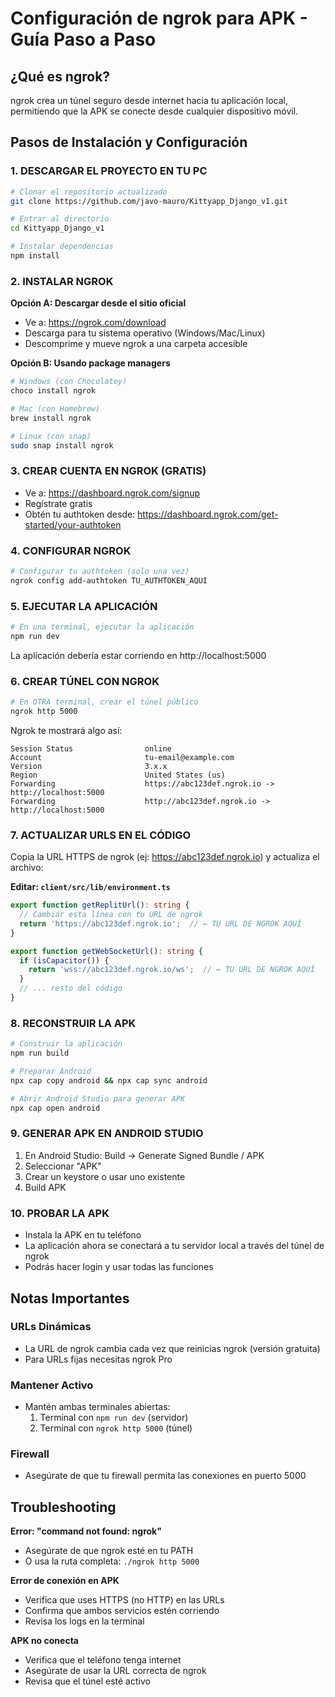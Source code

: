 # Configuración de ngrok para APK - Guía Paso a Paso

## ¿Qué es ngrok?
ngrok crea un túnel seguro desde internet hacia tu aplicación local, permitiendo que la APK se conecte desde cualquier dispositivo móvil.

## Pasos de Instalación y Configuración

### 1. DESCARGAR EL PROYECTO EN TU PC
```bash
# Clonar el repositorio actualizado
git clone https://github.com/javo-mauro/Kittyapp_Django_v1.git

# Entrar al directorio
cd Kittyapp_Django_v1

# Instalar dependencias
npm install
```

### 2. INSTALAR NGROK
**Opción A: Descargar desde el sitio oficial**
- Ve a: https://ngrok.com/download
- Descarga para tu sistema operativo (Windows/Mac/Linux)
- Descomprime y mueve ngrok a una carpeta accesible

**Opción B: Usando package managers**
```bash
# Windows (con Chocolatey)
choco install ngrok

# Mac (con Homebrew)
brew install ngrok

# Linux (con snap)
sudo snap install ngrok
```

### 3. CREAR CUENTA EN NGROK (GRATIS)
- Ve a: https://dashboard.ngrok.com/signup
- Regístrate gratis
- Obtén tu authtoken desde: https://dashboard.ngrok.com/get-started/your-authtoken

### 4. CONFIGURAR NGROK
```bash
# Configurar tu authtoken (solo una vez)
ngrok config add-authtoken TU_AUTHTOKEN_AQUI
```

### 5. EJECUTAR LA APLICACIÓN
```bash
# En una terminal, ejecutar la aplicación
npm run dev
```
La aplicación debería estar corriendo en http://localhost:5000

### 6. CREAR TÚNEL CON NGROK
```bash
# En OTRA terminal, crear el túnel público
ngrok http 5000
```

Ngrok te mostrará algo así:
```
Session Status                online
Account                       tu-email@example.com
Version                       3.x.x
Region                        United States (us)
Forwarding                    https://abc123def.ngrok.io -> http://localhost:5000
Forwarding                    http://abc123def.ngrok.io -> http://localhost:5000
```

### 7. ACTUALIZAR URLS EN EL CÓDIGO
Copia la URL HTTPS de ngrok (ej: https://abc123def.ngrok.io) y actualiza el archivo:

**Editar: `client/src/lib/environment.ts`**
```typescript
export function getReplitUrl(): string {
  // Cambiar esta línea con tu URL de ngrok
  return 'https://abc123def.ngrok.io';  // ← TU URL DE NGROK AQUÍ
}

export function getWebSocketUrl(): string {
  if (isCapacitor()) {
    return 'wss://abc123def.ngrok.io/ws';  // ← TU URL DE NGROK AQUÍ
  }
  // ... resto del código
}
```

### 8. RECONSTRUIR LA APK
```bash
# Construir la aplicación
npm run build

# Preparar Android
npx cap copy android && npx cap sync android

# Abrir Android Studio para generar APK
npx cap open android
```

### 9. GENERAR APK EN ANDROID STUDIO
1. En Android Studio: Build → Generate Signed Bundle / APK
2. Seleccionar "APK"
3. Crear un keystore o usar uno existente
4. Build APK

### 10. PROBAR LA APK
- Instala la APK en tu teléfono
- La aplicación ahora se conectará a tu servidor local a través del túnel de ngrok
- Podrás hacer login y usar todas las funciones

## Notas Importantes

### URLs Dinámicas
- La URL de ngrok cambia cada vez que reinicias ngrok (versión gratuita)
- Para URLs fijas necesitas ngrok Pro

### Mantener Activo
- Mantén ambas terminales abiertas:
  1. Terminal con `npm run dev` (servidor)
  2. Terminal con `ngrok http 5000` (túnel)

### Firewall
- Asegúrate de que tu firewall permita las conexiones en puerto 5000

## Troubleshooting

**Error: "command not found: ngrok"**
- Asegúrate de que ngrok esté en tu PATH
- O usa la ruta completa: `./ngrok http 5000`

**Error de conexión en APK**
- Verifica que uses HTTPS (no HTTP) en las URLs
- Confirma que ambos servicios estén corriendo
- Revisa los logs en la terminal

**APK no conecta**
- Verifica que el teléfono tenga internet
- Asegúrate de usar la URL correcta de ngrok
- Revisa que el túnel esté activo